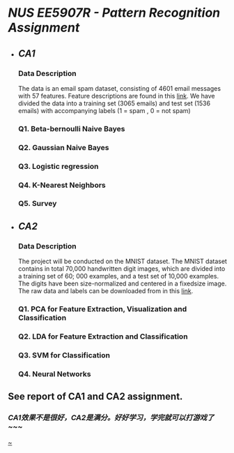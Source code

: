 # ***NUS EE5907R -  Pattern Recognition Assignment***

* ## *CA1*
    ### Data Description
    The data is an email spam dataset, consisting of 4601 email messages with 57 features. Feature
    descriptions are found in this [link](https://web.stanford.edu/~hastie/ElemStatLearn/datasets/spam.info.txt). 
    We have divided the data into a training set (3065 emails) and test set (1536 emails) with accompanying labels (1 = spam , 0 = not spam)
    
    ### Q1. Beta-bernoulli Naive Bayes 
    ### Q2. Gaussian Naive Bayes 
    ### Q3. Logistic regression 
    ### Q4. K-Nearest Neighbors 
    ### Q5. Survey 
    
* ## *CA2*
     ### Data Description
     The project will be conducted on the MNIST dataset. The MNIST dataset contains in total 70,000 handwritten digit images, which are divided into a training set of 60; 000 examples,
      and a test set of 10,000 examples. The digits have been size-normalized and centered in a fixedsize image. The raw data and labels can be downloaded from in this [link](http://yann.lecun.com/).
      
     ### Q1. PCA for Feature Extraction, Visualization and Classification
     ### Q2. LDA for Feature Extraction and Classification
     ### Q3. SVM for Classification 
     ### Q4. Neural Networks
     
## See report of CA1 and CA2 assignment.
### ***CA1效果不是很好，CA2是满分。好好学习，学完就可以打游戏了~~~*** 
[~](https://raw.githubusercontent.com/NusLuoKe/NUS_EE5907/master/i_love_tudy.jpg)
